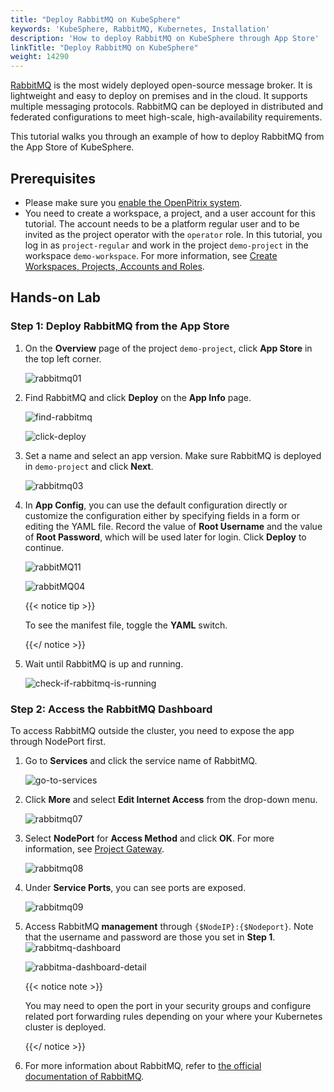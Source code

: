 ```yaml
---
title: "Deploy RabbitMQ on KubeSphere"
keywords: 'KubeSphere, RabbitMQ, Kubernetes, Installation'
description: 'How to deploy RabbitMQ on KubeSphere through App Store'
linkTitle: "Deploy RabbitMQ on KubeSphere"
weight: 14290
---
```

[RabbitMQ](https://www.rabbitmq.com/) is the most widely deployed open-source message broker. It is lightweight and easy to deploy on premises and in the cloud. It supports multiple messaging protocols. RabbitMQ can be deployed in distributed and federated configurations to meet high-scale, high-availability requirements.

This tutorial walks you through an example of how to deploy RabbitMQ from the App Store of KubeSphere.

## Prerequisites

- Please make sure you [enable the OpenPitrix system](https://kubesphere.io/docs/pluggable-components/app-store/).
- You need to create a workspace, a project, and a user account for this tutorial. The account needs to be a platform regular user and to be invited as the project operator with the `operator` role. In this tutorial, you log in as `project-regular` and work in the project `demo-project` in the workspace `demo-workspace`. For more information, see [Create Workspaces, Projects, Accounts and Roles](../../../quick-start/create-workspace-and-project/).

## Hands-on Lab

### Step 1: Deploy RabbitMQ from the App Store

1. On the **Overview** page of the project `demo-project`, click **App Store** in the top left corner.

   ![rabbitmq01](/images/docs/appstore/built-in-apps/rabbitmq-app/rabbitmq01.jpg)

2. Find RabbitMQ and click **Deploy** on the **App Info** page.

   ![find-rabbitmq](/images/docs/appstore/built-in-apps/rabbitmq-app/rabbitmq02.jpg)

   ![click-deploy](/images/docs/appstore/built-in-apps/rabbitmq-app/rabbitmq021.jpg)

3. Set a name and select an app version. Make sure RabbitMQ is deployed in `demo-project` and click **Next**.

   ![rabbitmq03](/images/docs/appstore/built-in-apps/rabbitmq-app/rabbitmq03.jpg)

4. In **App Config**, you can use the default configuration directly or customize the configuration either by specifying fields in a form or editing the YAML file. Record the value of **Root Username** and the value of **Root Password**, which will be used later for login. Click **Deploy** to continue.

   ![rabbitMQ11](/images/docs/appstore/built-in-apps/rabbitmq-app/rabbitMQ11.jpg)

   ![rabbitMQ04](/images/docs/appstore/built-in-apps/rabbitmq-app/rabbitMQ04.jpg)

   {{< notice tip >}}

   To see the manifest file, toggle the **YAML** switch.

   {{</ notice >}}

5. Wait until RabbitMQ is up and running.

   ![check-if-rabbitmq-is-running](/images/docs/appstore/built-in-apps/rabbitmq-app/rabbitmq05.jpg)

### Step 2: Access the RabbitMQ Dashboard

To access RabbitMQ outside the cluster, you need to expose the app through NodePort first.

1. Go to **Services** and click the service name of RabbitMQ.

   ![go-to-services](/images/docs/appstore/built-in-apps/rabbitmq-app/rabbitmq06.jpg)

2. Click **More** and select **Edit Internet Access** from the drop-down menu.

   ![rabbitmq07](/images/docs/appstore/built-in-apps/rabbitmq-app/rabbitmq07.jpg)

3. Select **NodePort** for **Access Method** and click **OK**. For more information, see [Project Gateway](../../../project-administration/project-gateway/). 

   ![rabbitmq08](/images/docs/appstore/built-in-apps/rabbitmq-app/rabbitmq08.jpg)

4. Under **Service Ports**, you can see ports are exposed.

   ![rabbitmq09](/images/docs/appstore/built-in-apps/rabbitmq-app/rabbitmq09.jpg)

5. Access RabbitMQ **management** through `{$NodeIP}:{$Nodeport}`. Note that the username and password are those you set in **Step 1**.
   ![rabbitmq-dashboard](/images/docs/appstore/built-in-apps/rabbitmq-app/rabbitmq-dashboard.jpg)

   ![rabbitma-dashboard-detail](/images/docs/appstore/built-in-apps/rabbitmq-app/rabbitma-dashboard-detail.jpg)

   {{< notice note >}}

   You may need to open the port in your security groups and configure related port forwarding rules depending on your where your Kubernetes cluster is deployed.

   {{</ notice >}} 

6. For more information about RabbitMQ, refer to [the official documentation of RabbitMQ](https://www.rabbitmq.com/documentation.html).